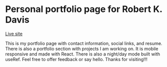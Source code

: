 # Personal portfolio page for Robert K. Davis

[Live site](https://www.robertkdavis.com/)

This is my portfolio page with contact information, social links, and resume. There is also a portfolio section with projects I am working on. It is mobile responsive and made with React. There is also a night/day mode built with useRef. Feel free to offer feedback or say hello. Thanks for visiting!!!
